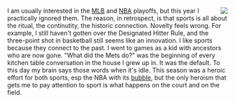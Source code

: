 <img src="http://scripting.com/images/2020/10/17/kranepool.png" border="0" align="right">I am usually interested in the <a href="https://en.wikipedia.org/wiki/Major_League_Baseball">MLB</a> and <a href="https://en.wikipedia.org/wiki/National_Basketball_Association">NBA</a> playoffs, but this year I practically ignored them. The reason, in retrospect, is that sports is all about the ritual, the continutity, the historic connection. Novelty feels wrong. For example, I still haven't gotten over the Designated Hitter Rule, and the three-point shot in basketball still seems like an innovation. I like sports because they connect to the past. I went to games as a kid with ancestors who are now gone. "What did the Mets do?" was the beginning of every kitchen table conversation in the house I grew up in. It was the default. To this day my brain says those words when it's idle. This season was a heroic effort for both sports, esp the NBA with its <a href="https://en.wikipedia.org/wiki/2020_NBA_Bubble">bubble</a>, but the only heroism that gets me to pay attention to sport is what happens on the court and on the field.  
